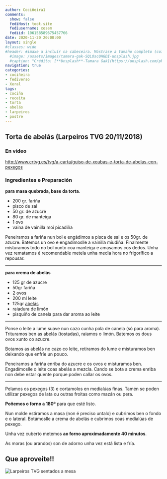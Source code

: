 ```yaml
---
author: Cociñeira1
comments:
  show: false
  fediHost: toot.site
  fediusername: xosem
  fediid: 106158589675457766
date: 2020-11-20 20:00:00
layout: single
#classes: wide
#header: #imaxe a incluír na cabeceira. Móstrase a tamaño completo (coidado coa altura). DESACTIVADA POR DEFECTO.
  #image: /assets/images/tamara-gak-SQLOsc0HGDI-unsplash.jpg
  #caption: "Crédito: [**Unsplash**-Tamara Gak](https://unsplash.com/photos/SQLOsc0HGDI)"
navigation: true
categories:
- cociñeira
- fediverso
- Xeral
tags:
- cociña
- receita
- torta
- abelás
- larpeiros
- postre
---
```


## Torta de abelás (Larpeiros TVG 20/11/2018)

### En vídeo
<http://www.crtvg.es/tvg/a-carta/guiso-de-xoubas-e-torta-de-abelas-con-pexegos>


### Ingredientes e Preparación

**para masa quebrada, base da torta**.
- 200 gr. fariña
- pisco de sal
- 50 gr. de azucre
- 80 gr. de manteiga
- 1 ovo
- vaina de vainilla moi picadiña 

Peneiramos a fariña nun bol e engádimos a pisca de sal e os 50gr. de azucre. Batemos un ovo e engadímoslle a vainilla miudiña. Finalmente misturamos todo no bol xunto coa manteiga e amasamos cos dedos. Unha vez rematamos é recomendable metela unha media hora no frigorífico a repousar.

* * *
**para crema de abelás**
 
- 125 gr de azucre
- 50gr fariña
- 2 ovos
- 200 ml leite
- 125gr [abelás](https://academia.gal/dicionario/-/termo/abelá)
- raiadura de limón
- pisquiño de canela para dar aroma ao leite

* * *
Ponse o leite a lume suave nun cazo cunha pola de canela (só para aroma). Trituramos ben as abelás (tostadas), raiamos o limón. Batemos os dous ovos xunto co azucre.

Botamos as abelás no cazo co leite, retiramos do lume e misturamos ben deixando que enfríe un pouco.

Peneiramos a fariña enriba do azucre e os ovos e misturamos ben. Engadímoslle o leite coas abelás a mezcla. Cando se bota a crema enriba non debe estar quente porque poden callar os ovos.

* * *

Pelamos os pexegos (3) e cortamolos en medialúas finas. Tamén se poden utilizar pexegos de lata ou outras froitas como mazán ou pera.

**Poñemos o forno a 180º** para que esté listo.

Nun molde estiramos a masa (non é preciso untalo) e cubrimos ben o fondo e o lateral. Botámoslle a crema de abelás e cubrimos coas medialúas de pexego.

Unha vez cuberto metemos **ao forno aproximadamente 40 minutos**.

As moras (ou arandos) son de adorno unha vez está lista e fría.

## Que aproveite!!

![Larpeiros TVG sentados a mesa](http://www.crtvg.es/files/web/LARPEIROSNOVA.jpg "foto de familia")


 
 
 
 
